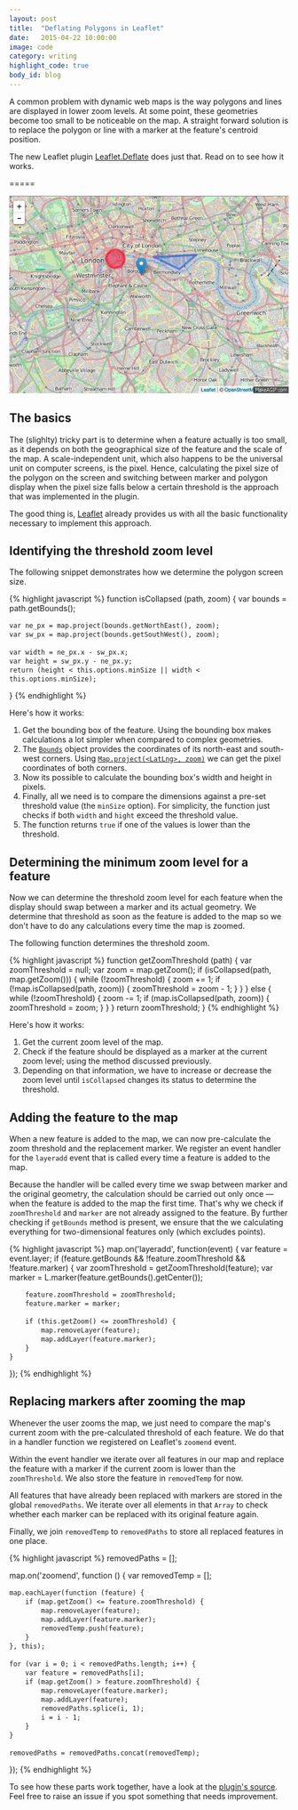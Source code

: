 ```yaml
---
layout: post
title:  "Deflating Polygons in Leaflet"
date:   2015-04-22 10:00:00
image: code
category: writing
highlight_code: true
body_id: blog
---
```


A common problem with dynamic web maps is the way polygons and lines are displayed in lower zoom levels. At some point, these geometries become too small to be noticeable on the map. A straight forward solution is to replace the polygon or line with a marker at the feature's centroid position.

The new Leaflet plugin [Leaflet.Deflate](https://github.com/oliverroick/Leaflet.Deflate) does just that. Read on to see how it works.

=====

![Leaflet Deflate example](/img/Leaflet.Deflate.gif)

## The basics

The (slighlty) tricky part is to determine when a feature actually is too small, as it depends on both the geographical size of the feature and the scale of the map. A scale-independent unit, which also happens to be the universal unit on computer screens, is the pixel. Hence, calculating the pixel size of the polygon on the screen and switching between marker and polygon display when the pixel size falls below a certain threshold is the approach that was implemented in the plugin.

The good thing is, [Leaflet](http://leafletjs.com/) already provides us with all the basic functionality necessary to implement this approach.

## Identifying the threshold zoom level

The following snippet demonstrates how we determine the polygon screen size.

{% highlight javascript %}
function isCollapsed (path, zoom) {
    var bounds = path.getBounds();

    var ne_px = map.project(bounds.getNorthEast(), zoom);
    var sw_px = map.project(bounds.getSouthWest(), zoom);

    var width = ne_px.x - sw_px.x;
    var height = sw_px.y - ne_px.y;
    return (height < this.options.minSize || width < this.options.minSize);
}
{% endhighlight %}

Here's how it works:

1. Get the bounding box of the feature. Using the bounding box makes calculations a lot simpler when compared to complex geometries.
2. The [`Bounds`](http://leafletjs.com/reference.html#bounds) object provides the coordinates of its north-east and south-west corners. Using [`Map.project(<LatLng>, zoom)`](http://leafletjs.com/reference.html#map-project) we can get the pixel coordinates of both corners.
3. Now its possible to calculate the bounding box's width and height in pixels.
4. Finally, all we need is to compare the dimensions against a pre-set threshold value (the `minSize` option). For simplicity, the function just checks if both `width` and `hight` exceed the threshold value.
5. The function returns `true` if one of the values is lower than the threshold.

## Determining the minimum zoom level for a feature

Now we can determine the threshold zoom level for each feature when the display should swap between a marker and its actual geometry. We determine that threshold as soon as the feature is added to the map so we don't have to do any calculations every time the map is zoomed.

The following function determines the threshold zoom.

{% highlight javascript %}
function getZoomThreshold (path) {
    var zoomThreshold = null;
    var zoom = map.getZoom();
    if (isCollapsed(path, map.getZoom())) {
        while (!zoomThreshold) {
            zoom += 1;
            if (!map.isCollapsed(path, zoom)) {
                zoomThreshold = zoom - 1;
            }
        }
    } else {
        while (!zoomThreshold) {
            zoom -= 1;
            if (map.isCollapsed(path, zoom)) {
                zoomThreshold = zoom;
            }
        }
    }
    return zoomThreshold;
}
{% endhighlight %}

Here's how it works:

1. Get the current zoom level of the map.
2. Check if the feature should be displayed as a marker at the current zoom level; using the method discussed previously.
3. Depending on that information, we have to increase or decrease the zoom level until `isCollapsed` changes its status to determine the threshold.

## Adding the feature to the map

When a new feature is added to the map, we can now pre-calculate the zoom threshold and the replacement marker. We register an event handler for the `layeradd` event that is called every time a feature is added to the map.

Because the handler will be called every time we swap between marker and the original geometry, the calculation should be carried out only once — when the feature is added to the map the first time. That's why we check if `zoomThreshold` and `marker` are not already assigned to the feature. By further checking if `getBounds` method is present, we ensure that the we calculating everything for two-dimensional features only (which excludes points).

{% highlight javascript %}
map.on('layeradd', function(event) {
    var feature = event.layer;
    if (feature.getBounds && !feature.zoomThreshold && !feature.marker) {
        var zoomThreshold = getZoomThreshold(feature);
        var marker = L.marker(feature.getBounds().getCenter());

        feature.zoomThreshold = zoomThreshold;
        feature.marker = marker;

        if (this.getZoom() <= zoomThreshold) {
            map.removeLayer(feature);
            map.addLayer(feature.marker);
        }
    }
});
{% endhighlight %}

## Replacing markers after zooming the map

Whenever the user zooms the map, we just need to compare the map's current zoom with the pre-calculated threshold of each feature. We do that in a handler function we registered on Leaflet's `zoomend` event.

Within the event handler we iterate over all features in our map and replace the feature with a marker if the current zoom is lower than the `zoomThreshold`. We also store the feature in `removedTemp` for now.

All features that have already been replaced with markers are stored in the global `removedPaths`. We iterate over all elements in that `Array` to check whether each marker can be replaced with its original feature again.

Finally, we join `removedTemp` to `removedPaths` to store all replaced features in one place.

{% highlight javascript %}
removedPaths = [];

map.on('zoomend', function () {
    var removedTemp = [];

    map.eachLayer(function (feature) {
        if (map.getZoom() <= feature.zoomThreshold) {
            map.removeLayer(feature);
            map.addLayer(feature.marker);
            removedTemp.push(feature);
        }
    }, this);

    for (var i = 0; i < removedPaths.length; i++) {
        var feature = removedPaths[i];
        if (map.getZoom() > feature.zoomThreshold) {
            map.removeLayer(feature.marker);
            map.addLayer(feature);
            removedPaths.splice(i, 1);
            i = i - 1;
        }
    }

    removedPaths = removedPaths.concat(removedTemp);
});
{% endhighlight %}

To see how these parts work together, have a look at the [plugin's source](https://github.com/oliverroick/Leaflet.Deflate/blob/master/src/L.Map.Deflate.js). Feel free to raise an issue if you spot something that needs improvement.

